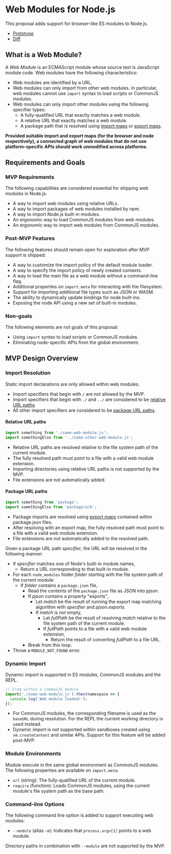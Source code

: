 # Web Modules for Node.js

This proposal adds support for browser-like ES modules to Node.js.

- [Prototype](https://github.com/zenparsing/node/tree/node-web-modules)
- [Diff](https://github.com/nodejs/node/compare/master...zenparsing:node-web-modules)

## What is a Web Module?

A *Web Module* is an ECMAScript module whose source text is JavaScript module code. Web modules have the following characteristics:

- Web modules are identified by a URL.
- Web modules can only import from other web modules. In particular, web modules cannot use `import` syntax to load scripts or CommonJS modules.
- Web modules can only import other modules using the following specifier types:
  - A fully-qualified URL that exactly matches a web module.
  - A relative URL that exactly matches a web module.
  - A package path that is resolved using [import maps](https://github.com/WICG/import-maps) or [export maps](https://github.com/jkrems/proposal-pkg-exports).

**Provided suitable import and export maps (for the browser and node respectively), a connected graph of web modules that do not use platform-specific APIs should work unmodified across platforms.**

## Requirements and Goals

### MVP Requirements

The following capabilities are considered essential for shipping web modules in Node.js:

- A way to import web modules using relative URLs.
- A way to import packages of web modules installed by npm.
- A way to import Node.js built-in modules.
- An ergonomic way to load CommonJS modules from web modules.
- An ergonomic way to import web modules from CommonJS modules.

### Post-MVP Features

The following features should remain open for exploration after MVP support is shipped:

- A way to customize the import policy of the default module loader.
- A way to specify the import policy of newly created contexts.
- A way to load the main file as a web module without a command-line flag.
- Additional properties on `import.meta` for interacting with the filesystem.
- Support for importing additional file types such as JSON or WASM.
- The ability to dynamically update bindings for node built-ins.
- Exposing the node API using a new set of built-in modules.

### Non-goals

The following elements are not goals of this proposal:

- Using `import` syntax to load scripts or CommonJS modules.
- Eliminating node-specific APIs from the global environment.

## MVP Design Overview

### Import Resolution

Static import declarations are only allowed within web modules.

- Import specifiers that begin with `/` are not allowed by the MVP.
- Import specifiers that begin with `./` and `../` are considered to be [relative URL paths](#relative-url-paths).
- All other import specifiers are considered to be [package URL paths](#package-url-paths).

#### Relative URL paths

```js
import something from './some-web-module.js';
import somethingElse from '../some-other-web-module.js';
```

- Relative URL paths are resolved relative to the file system path of the current module.
- The fully resolved path must point to a file with a valid web module extension.
- Importing directories using relative URL paths is not supported by the MVP.
- File extensions are not automatically added.

#### Package URL paths

```js
import something from 'package';
import somethingElse from 'package/a/b';
```

- Package imports are resolved using [export maps](https://github.com/jkrems/proposal-pkg-exports) contained within package.json files.
- After resolving with an export map, the fully resolved path must point to a file with a valid web module extension.
- File extensions are not automatically added to the resolved path.

Given a package URL path _specifier_, the URL will be resolved in the following manner:

- If _specifier_ matches one of Node's built-in module names,
  - Return a URL corresponding to that built-in module.
- For each `node_modules` folder _folder_ starting with the file system path of the current module:
  - If _folder_ contains a `package.json` file,
    - Read the contents of the `package.json` file as JSON into _pjson_.
    - If _pjson_ contains a property "exports",
      - Let _match_ be the result of running the export map matching algorithm with _specifier_ and _pjson.exports_.
      - If _match_ is not empty,
        - Let _fullPath_ be the result of resolving _match_ relative to the file system path of the current module.
        - If _fullPath_ points to a file with a valid web module extension,
          - Return the result of converting _fullPath_ to a file URL.
    - Break from this loop.
- Throw a `MODULE_NOT_FOUND` error.

### Dynamic Import

Dynamic import is supported in ES modules, CommonJS modules and the REPL.

```js
// From within a CommonJS module
import('./some-web-module.js').then(namespace => {
  console.log('Web module loaded!');
});
```

- For CommonJS modules, the corresponding filename is used as the `baseURL` during resolution. For the REPL the current working directory is used instead.
- Dynamic import is *not* supported within sandboxes created using `vm.createContext` and similar APIs. Support for this feature will be added post-MVP.

### Module Environments

Module execute in the same global environment as CommonJS modules. The following properties are available on `import.meta`:

- `url` (string): The fully-qualified URL of the current module.
- `require` (function): Loads CommonJS modules, using the current module's file system path as the base path.

### Command-line Options

The following command line option is added to support executing web modules:

- `--module` (alias `-m`): Indicates that `process.argv[1]` points to a web module.

Directory paths in combination with `--module` are not supported by the MVP.
